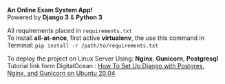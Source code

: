 **An Online Exam System App!**\
Powered by **Django 3** & **Python 3**

All requirements placed in `requirements.txt`\
To install **all-at-once**, first active **virtualenv**, the use this command in Terminal:
`pip install -r /path/to/requirements.txt`

To deploy the project on Linux Server Using: **Nginx**, **Gunicorn**, **Postgresql**\
Tutorial link form DigitalOcean : [How To Set Up Django with Postgres, Nginx, and Gunicorn on Ubuntu 20.04](https://www.digitalocean.com/community/tutorials/how-to-set-up-django-with-postgres-nginx-and-gunicorn-on-ubuntu-20-04)
